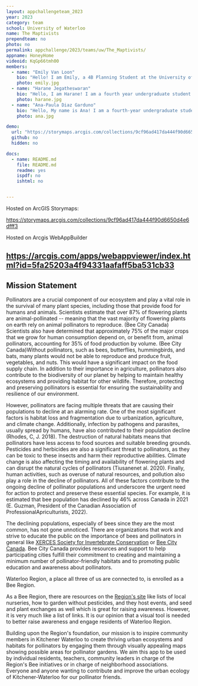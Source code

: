 ```yaml
---
layout: appchallengeteam_2023
year: 2023
category: team
school: University of Waterloo
name: The Maptivists
prependteam: no
photo: no
permalink: appchallenge/2023/teams/uw/The_Maptivists/
appname: HoneyHome
videoid: KqGp66tmh00
members:
  - name: "Emily Van Loon"
    bio: "Hello! I am Emily, a 4B Planning Student at the University of Waterloo specializing in Urban Land Development and GIS. I am passionate about smart city concepts and climate justice, hoping to one day catalyze urban change through GIS technologies. I'm excited to apply my passions for spatial data analysis and urban ecology to this year's challenge! Some of my past notable projects include managing a JavaScript-based spatial data platform and calibrating hydraulic water distribution models. When I'm not creating fantastic GIS applications, I love to read, paint, take care of my plants and spend tons of time outdoors."
    photo: emily.jpg
  - name: "Harane Jegatheswaran"
    bio: "Hello, I am Harane! I am a fourth year undergraduate student at the University of Waterloo majoring in Urban Planning and specializing in GIS. My goals in my career involve using my skills to create solutions for aspects of the climate crisis as well plan more sustainable and walkable cities. Some of my projects include developing a robust Carbon Sequestration model as well as design an app to map the spread of wildfire for my previous employer, Korotu Technology Inc. In my free time I enjoy thrifting, reading and trying not to kill my plants."
    photo: harane.jpg
  - name: "Ana-Paula Diaz Garduno"
    bio: "Hello, My name is Ana! I am a fourth-year undergraduate student at the University of Waterloo majoring in Geomatics with a minor in Computer Science. Geography has always interested me as a child because of the connections between places. Now, that interest has grown to knowledge and skills to be able to analyze and uncover the connections between spatial data. I developed new editable features on a Mapbox based web application and I have automated data processing scripts for a transportation model. I do recurve archery and I like to read. I currently finished Dune by Frank Herbert."
    photo: ana.jpg

demo:
  url: "https://storymaps.arcgis.com/collections/9cf96ad417da444f90d6650d4e6dfff3"
  github: no
  hidden: no

docs:
  - name: README.md
    file: README.md
    readme: yes
    ispdf: no
    ishtml: no


---
```


Hosted on ArcGIS Storymaps:

https://storymaps.arcgis.com/collections/9cf96ad417da444f90d6650d4e6dfff3


Hosted on Arcgis WebAppBuilder

https://arcgis.com/apps/webappviewer/index.html?id=5fa25203a4f94331aafaff5ba531cb33
---

## Mission Statement

Pollinators are a crucial component of our ecosystem and play a vital role in the survival of many plant species, including those that provide food for humans and animals. Scientists estimate that over 87% of flowering plants are animal-pollinated -- meaning that the vast majority of flowering plants on earth rely on animal pollinators to reproduce. (Bee City Canada) Scientists also have determined that approximately 75% of the major crops that we grow for human consumption depend on, or benefit from, animal pollinators, accounting for 35% of food production by volume. (Bee City Canada)Without pollinators, such as bees, butterflies, hummingbirds, and bats, many plants would not be able to reproduce and produce fruit, vegetables, and nuts. This would have a significant impact on the food supply chain. In addition to their importance in agriculture, pollinators also contribute to the biodiversity of our planet by helping to maintain healthy ecosystems and providing habitat for other wildlife. Therefore, protecting and preserving pollinators is essential for ensuring the sustainability and resilience of our environment.

However, pollinators are facing multiple threats that are causing their populations to decline at an alarming rate. One of the most significant factors is habitat loss and fragmentation due to urbanization, agriculture, and climate change. Additionally, infection by pathogens and parasites, usually spread by humans, have also contributed to their population decline (Rhodes, C, J. 2018). The destruction of natural habitats means that pollinators have less access to food sources and suitable breeding grounds. Pesticides and herbicides are also a significant threat to pollinators, as they can be toxic to these insects and harm their reproductive abilities. Climate change is also affecting the timing and availability of flowering plants and can disrupt the natural cycles of pollinators (Tiusanenet al. 2020). Finally, human activities, such as overuse of natural resources, and pollution also play a role in the decline of pollinators. All of these factors contribute to the ongoing decline of pollinator populations and underscore the urgent need for action to protect and preserve these essential species. For example, it is estimated that bee population has declined by 46% across Canada in 2021 (E. Guzman, President of the Canadian Association of ProfessionalApriculturists, 2022).

The declining populations, especially of bees since they are the most common, has not gone unnoticed. There are organizations that work and strive to educate the public on the importance of bees and pollinators in general like [XERCES Society for Invertebrate Conservation](https://xerces.org/) or [Bee City Canada](https://beecitycanada.org/). Bee City Canada provides resources and support to help participating cities fulfill their commitment to creating and maintaining a minimum number of pollinator-friendly habitats and to promoting public education and awareness about pollinators.

Waterloo Region, a place all three of us are connected to, is enrolled as a Bee Region.

As a Bee Region, there are resources on the [Region's site](https://www.regionofwaterloo.ca/en/living-here/bee-region.aspx#Local-Projects-and-Community-Partnerships) like lists of local nurseries, how to garden without pesticides, and they host events, and seed and plant exchanges as well which is great for raising awareness. However, it is very much like a list of links. It is our opinion that a visual tool is needed to better raise awareness and engage residents of Waterloo Region.

Building upon the Region's foundation, our mission is to inspire community members in Kitchener Waterloo to create thriving urban ecosystems and habitats for pollinators by engaging them through visually appealing maps showing possible areas for pollinator gardens. We aim this app to be used by individual residents, teachers, community leaders in charge of the Region's Bee initiatives or in charge of neighborhood associations. Everyone and anyone wanting to contribute and improve the urban ecology of Kitchener-Waterloo for our pollinator friends.
